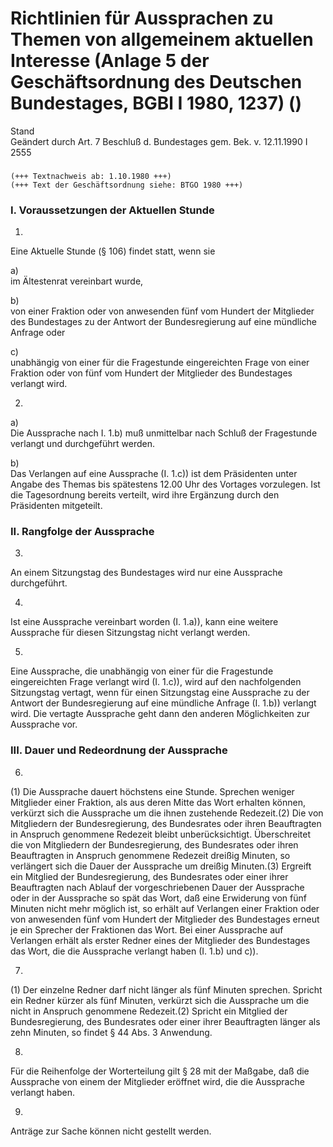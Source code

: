 Richtlinien für Aussprachen zu Themen von allgemeinem aktuellen Interesse (Anlage 5 der Geschäftsordnung des Deutschen Bundestages, BGBl I 1980, 1237) ()
=========================================================================================================================================================

Stand  
Geändert durch Art. 7 Beschluß d. Bundestages gem. Bek. v. 12.11.1990 I 2555

### 

```
(+++ Textnachweis ab: 1.10.1980 +++)
(+++ Text der Geschäftsordnung siehe: BTGO 1980 +++)
```

### I. Voraussetzungen der Aktuellen Stunde

1.  
Eine Aktuelle Stunde (§ 106) findet statt, wenn sie

a)  
im Ältestenrat vereinbart wurde,

b)  
von einer Fraktion oder von anwesenden fünf vom Hundert der Mitglieder des Bundestages zu der Antwort der Bundesregierung auf eine mündliche Anfrage oder

c)  
unabhängig von einer für die Fragestunde eingereichten Frage von einer Fraktion oder von fünf vom Hundert der Mitglieder des Bundestages verlangt wird.

2.  
a)  
Die Aussprache nach I. 1.b) muß unmittelbar nach Schluß der Fragestunde verlangt und durchgeführt werden.

b)  
Das Verlangen auf eine Aussprache (I. 1.c)) ist dem Präsidenten unter Angabe des Themas bis spätestens 12.00 Uhr des Vortages vorzulegen. Ist die Tagesordnung bereits verteilt, wird ihre Ergänzung durch den Präsidenten mitgeteilt.

### II. Rangfolge der Aussprache

3.  
An einem Sitzungstag des Bundestages wird nur eine Aussprache durchgeführt.

4.  
Ist eine Aussprache vereinbart worden (I. 1.a)), kann eine weitere Aussprache für diesen Sitzungstag nicht verlangt werden.

5.  
Eine Aussprache, die unabhängig von einer für die Fragestunde eingereichten Frage verlangt wird (I. 1.c)), wird auf den nachfolgenden Sitzungstag vertagt, wenn für einen Sitzungstag eine Aussprache zu der Antwort der Bundesregierung auf eine mündliche Anfrage (I. 1.b)) verlangt wird. Die vertagte Aussprache geht dann den anderen Möglichkeiten zur Aussprache vor.

### III. Dauer und Redeordnung der Aussprache

6.  
(1) Die Aussprache dauert höchstens eine Stunde. Sprechen weniger Mitglieder einer Fraktion, als aus deren Mitte das Wort erhalten können, verkürzt sich die Aussprache um die ihnen zustehende Redezeit.(2) Die von Mitgliedern der Bundesregierung, des Bundesrates oder ihren Beauftragten in Anspruch genommene Redezeit bleibt unberücksichtigt. Überschreitet die von Mitgliedern der Bundesregierung, des Bundesrates oder ihren Beauftragten in Anspruch genommene Redezeit dreißig Minuten, so verlängert sich die Dauer der Aussprache um dreißig Minuten.(3) Ergreift ein Mitglied der Bundesregierung, des Bundesrates oder einer ihrer Beauftragten nach Ablauf der vorgeschriebenen Dauer der Aussprache oder in der Aussprache so spät das Wort, daß eine Erwiderung von fünf Minuten nicht mehr möglich ist, so erhält auf Verlangen einer Fraktion oder von anwesenden fünf vom Hundert der Mitglieder des Bundestages erneut je ein Sprecher der Fraktionen das Wort. Bei einer Aussprache auf Verlangen erhält als erster Redner eines der Mitglieder des Bundestages das Wort, die die Aussprache verlangt haben (I. 1.b) und c)).

7.  
(1) Der einzelne Redner darf nicht länger als fünf Minuten sprechen. Spricht ein Redner kürzer als fünf Minuten, verkürzt sich die Aussprache um die nicht in Anspruch genommene Redezeit.(2) Spricht ein Mitglied der Bundesregierung, des Bundesrates oder einer ihrer Beauftragten länger als zehn Minuten, so findet § 44 Abs. 3 Anwendung.

8.  
Für die Reihenfolge der Worterteilung gilt § 28 mit der Maßgabe, daß die Aussprache von einem der Mitglieder eröffnet wird, die die Aussprache verlangt haben.

9.  
Anträge zur Sache können nicht gestellt werden.
